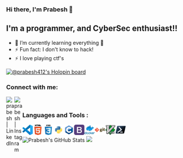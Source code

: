 ### Hi there, I'm Prabesh 👋

## I'm a programmer, and CyberSec enthusiast!!

- 🌱 I’m currently learning everything 🤣
- ⚡ Fun fact: I don't know to hack!
- ⚡ I love playing ctf's

[![@prabesh412's Holopin board](https://holopin.io/api/user/board?user=prabesh412)](https://holopin.io/@prabesh412)

### Connect with me:

[<img align="left" alt="prabesh | LinkedIn" width="22px" color="white" src="https://cdn.jsdelivr.net/npm/simple-icons@v3/icons/facebook.svg" />][facebook]

[<img align="left" alt="prabesh | Instagram" width="22px" src="https://cdn.jsdelivr.net/npm/simple-icons@v3/icons/instagram.svg" />][instagram]

<br />

### Languages and Tools :

<img align="left" alt="Visual Studio Code" width="28px" src="https://raw.githubusercontent.com/github/explore/80688e429a7d4ef2fca1e82350fe8e3517d3494d/topics/visual-studio-code/visual-studio-code.png" />

<img align="left" alt="HTML5" width="28px" src="https://raw.githubusercontent.com/github/explore/80688e429a7d4ef2fca1e82350fe8e3517d3494d/topics/html/html.png" />

<img align="left" alt="CSS3" width="28px" src="https://raw.githubusercontent.com/github/explore/80688e429a7d4ef2fca1e82350fe8e3517d3494d/topics/css/css.png" />

<img align="left" alt="Sass" width="28px" src="https://raw.githubusercontent.com/github/explore/80688e429a7d4ef2fca1e82350fe8e3517d3494d/topics/python/python.png" />

<img align="left" alt="JavaScript" width="28px" src="https://raw.githubusercontent.com/github/explore/80688e429a7d4ef2fca1e82350fe8e3517d3494d/topics/c/c.png" />

<img align="left" alt="React" width="28px" src="https://raw.githubusercontent.com/github/explore/80688e429a7d4ef2fca1e82350fe8e3517d3494d/topics/bootstrap/bootstrap.png" />


<img align="left" alt="docker" width="28px" src="https://raw.githubusercontent.com/github/explore/80688e429a7d4ef2fca1e82350fe8e3517d3494d/topics/docker/docker.png" />

<img align="left" alt="git" width="28px" src="https://raw.githubusercontent.com/github/explore/80688e429a7d4ef2fca1e82350fe8e3517d3494d/topics/git/git.png" />

<!-- <img align="left" alt="javascript" width="28px" src="https://raw.githubusercontent.com/github/explore/80688e429a7d4ef2fca1e82350fe8e3517d3494d/topics/javascript/javascript.png" /> -->

<img align="left" alt="vim" width="28px" src="https://raw.githubusercontent.com/github/explore/80688e429a7d4ef2fca1e82350fe8e3517d3494d/topics/vim/vim.png" />

<img align="left" alt="powershell" width="28px" src="https://raw.githubusercontent.com/github/explore/80688e429a7d4ef2fca1e82350fe8e3517d3494d/topics/powershell/powershell.png" />

[instagram]: https://www.instagram.com/prabesh.bakhrel5/
[facebook]: https://www.facebook.com/prabesh.bakhrel.9/
<br />
<div id="stats">
    <img alt="Prabesh's GitHub Stats" src="https://github-readme-stats.vercel.app/api?username=5Prabesh&line_height=20&show_icons=true&include_all_commits=true&theme=tokyonight&cache_seconds=1800&custom_title=Prabesh's%20Github%20Stats" height=180>
    <img alot="Most Used Languages" src="https://github-readme-stats.vercel.app/api/top-langs/?username=5Prabesh&theme=tokyonight&show_icons=true&hide=html,css,ocaml&langs_count=3&custom_title=Most%20Used%20Languages" height=180>
